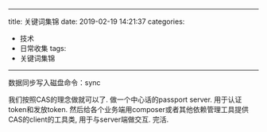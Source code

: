 
---
title: 关键词集锦
date: 2019-02-19 14:21:37
categories:
- 技术
- 日常收集
tags: 
- 关键词集锦
---

数据同步写入磁盘命令：sync 



我们按照CAS的理念做就可以了.  做一个中心话的passport server. 用于认证token和发放token.   然后给各个业务端用composer或者其他依赖管理工具提供  CAS的client的工具类, 用于与server端做交互.  完活.
